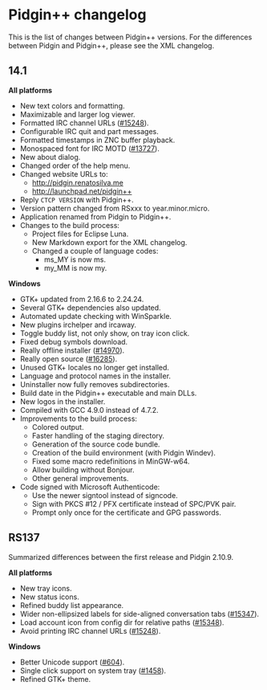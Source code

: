 # Pidgin++ changelog

This is the list of changes between Pidgin++ versions. For the differences
between Pidgin and Pidgin++, please see the XML changelog.


## 14.1

**All platforms**
* New text colors and formatting.
* Maximizable and larger log viewer.
* Formatted IRC channel URLs ([#15248][3]).
* Configurable IRC quit and part messages.
* Formatted timestamps in ZNC buffer playback.
* Monospaced font for IRC MOTD ([#13727][8]).
* New about dialog.
* Changed order of the help menu.
* Changed website URLs to:
    - http://pidgin.renatosilva.me
    - http://launchpad.net/pidgin++
* Reply `CTCP VERSION` with Pidgin++.
* Version pattern changed from RSxxx to year.minor.micro.
* Application renamed from Pidgin to Pidgin++.
* Changes to the build process:
    - Project files for Eclipse Luna.
    - New Markdown export for the XML changelog.
    - Changed a couple of language codes:
        - ms_MY is now ms.
        - my_MM is now my.

**Windows**
* GTK+ updated from 2.16.6 to 2.24.24.
* Several GTK+ dependencies also updated.
* Automated update checking with WinSparkle.
* New plugins irchelper and ircaway.
* Toggle buddy list, not only show, on tray icon click.
* Fixed debug symbols download.
* Really offline installer ([#14970][7]).
* Really open source ([#16285][6]).
* Unused GTK+ locales no longer get installed.
* Language and protocol names in the installer.
* Uninstaller now fully removes subdirectories.
* Build date in the Pidgin++ executable and main DLLs.
* New logos in the installer.
* Compiled with GCC 4.9.0 instead of 4.7.2.
* Improvements to the build process:
    - Colored output.
    - Faster handling of the staging directory.
    - Generation of the source code bundle.
    - Creation of the build environment (with Pidgin Windev).
    - Fixed some macro redefinitions in MinGW-w64.
    - Allow building without Bonjour.
    - Other general improvements.
* Code signed with Microsoft Authenticode:
    - Use the newer signtool instead of signcode.
    - Sign with PKCS #12 / PFX certificate instead of SPC/PVK pair.
    - Prompt only once for the certificate and GPG passwords.


## RS137

Summarized differences between the first release and Pidgin 2.10.9.

**All platforms**
* New tray icons.
* New status icons.
* Refined buddy list appearance.
* Wider non-ellipsized labels for side-aligned conversation tabs ([#15347][5]).
* Load account icon from config dir for relative paths ([#15348][4]).
* Avoid printing IRC channel URLs ([#15248][3]).

**Windows**
* Better Unicode support ([#604][2]).
* Single click support on system tray ([#1458][1]).
* Refined GTK+ theme.


[1]: https://developer.pidgin.im/ticket/1458
[2]: https://developer.pidgin.im/ticket/604
[3]: https://developer.pidgin.im/ticket/15248
[4]: https://developer.pidgin.im/ticket/15348
[5]: https://developer.pidgin.im/ticket/15347
[6]: https://developer.pidgin.im/ticket/16285
[7]: https://developer.pidgin.im/ticket/14970
[8]: https://developer.pidgin.im/ticket/13727
